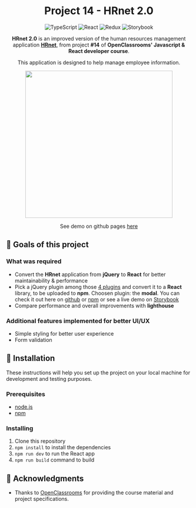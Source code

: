 <div align="center">

# Project 14 - HRnet 2.0
![TypeScript](https://img.shields.io/badge/TypeScript-007ACC?style=for-the-badge&logo=typescript&logoColor=white)
![React](https://img.shields.io/badge/React-20232A?style=for-the-badge&logo=react&logoColor=61DAFB)
![Redux](https://img.shields.io/badge/Redux-593D88?style=for-the-badge&logo=redux&logoColor=white)
![Storybook](https://img.shields.io/badge/storybook-FF4785?style=for-the-badge&logo=storybook&logoColor=white)

**HRnet 2.0** is an improved version of the human resources management application **[HRnet](https://github.com/OpenClassrooms-Student-Center/P12_Front-end)**, from project **#14** of **OpenClassrooms' Javascript & React developer course**.

This application is designed to help manage employee information.


<img width="400px" src="https://user-images.githubusercontent.com/68517837/222120674-cf46a4d6-491c-407a-9a47-52a9af238008.gif" />

See demo on github pages [here](https://anthonypoullain.github.io/OC-P14-HRNet-2.0/)

</div>

## 🎯 Goals of this project

### What was required

- Convert the **HRnet** application from **jQuery** to **React** for better maintainability & performance
- Pick a jQuery plugin among those [4 plugins](https://github.com/OpenClassrooms-Student-Center/P12_Front-end/issues) and convert it to a **React** library, to be uploaded to **npm**. Choosen plugin: the **modal**. You can check it out here on [github](https://github.com/AnthonyPoullain/react-quick-modal) or [npm](https://www.npmjs.com/package/react-quick-modal) or see a live demo on [Storybook](https://anthonypoullain.github.io/react-quick-modal)
- Compare performance and overall improvements with **lighthouse**

### Additional features implemented for better UI/UX

- Simple styling for better user experience
- Form validation

## 📝 Installation

These instructions will help you set up the project on your local machine for development and testing purposes.

### Prerequisites

- [node.js](https://nodejs.org/en/)
- [npm](https://www.npmjs.com/)

### Installing

1. Clone this repository
2. `npm install` to install the dependencies
3. `npm run dev` to run the React app
4. `npm run build` command to build

## 📃 Acknowledgments

- Thanks to [OpenClassrooms](https://openclassrooms.com/en/) for providing the course material and project specifications.

